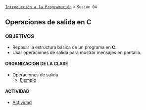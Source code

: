 [`Introducción a la Programación`](../README.md) > `Sesión 04`

## Operaciones de salida en __C__

### OBJETIVOS 

- Repasar la estructura básica de un programa en __C__.
- Usar operaciones de salida para mostrar mensajes en pantalla.

#### ORGANIZACION DE LA CLASE

- Operaciones de salida
   - [Ejemplo](ejemplo01/)
   
#### ACTIVIDAD   
- [Actividad](actividad01/)
